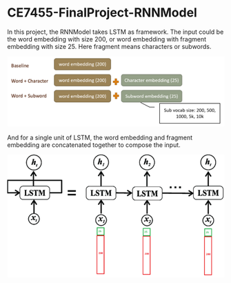 # CE7455-FinalProject-RNNModel

In this project, the RNNModel takes LSTM as framework. The input could be the word embedding with size 200, or word embedding with fragment embedding with size 25.
Here fragment means characters or subwords.

![](./images/embedding.png)

And for a single unit of LSTM, the word embedding and fragment embedding are concatenated together to compose the input.

![](./images/lstm-input.png)
